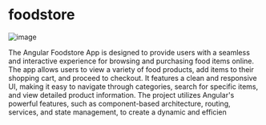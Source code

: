 # foodstore

![image](https://github.com/user-attachments/assets/f6d0267a-43a9-4cb8-80b1-99376329d0ee)

The Angular Foodstore App is designed to provide users with a seamless and interactive experience for browsing and purchasing food items online. The app allows users to view a variety of food products, add items to their shopping cart, and proceed to checkout. It features a clean and responsive UI, making it easy to navigate through categories, search for specific items, and view detailed product information. The project utilizes Angular's powerful features, such as component-based architecture, routing, services, and state management, to create a dynamic and efficien
